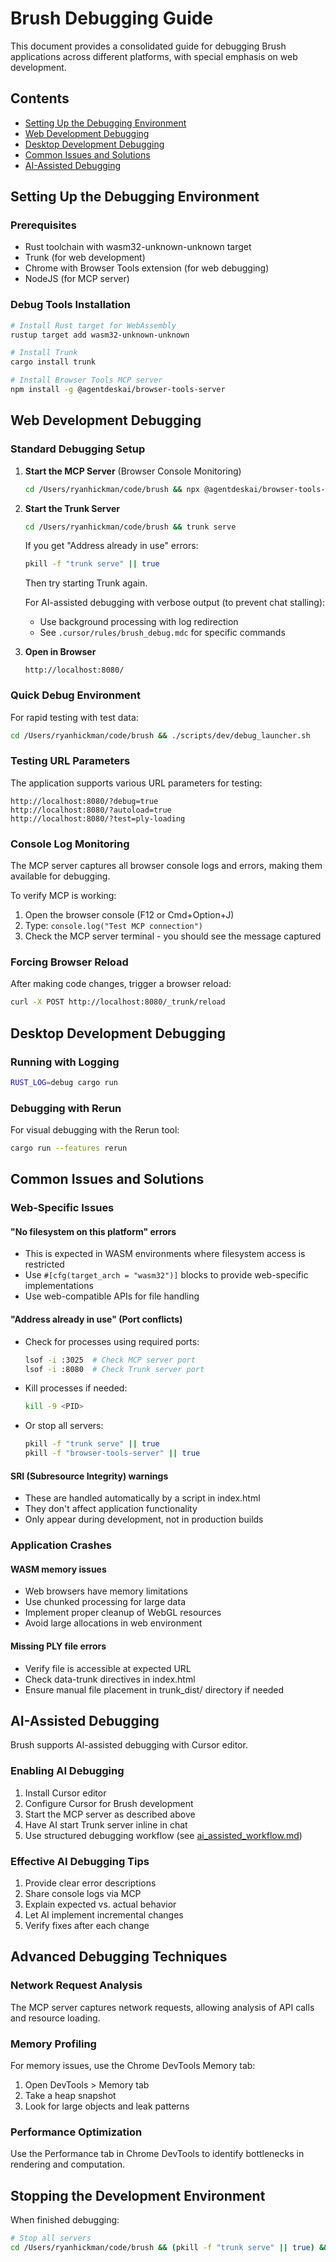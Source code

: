 # Brush Debugging Guide

This document provides a consolidated guide for debugging Brush applications across different platforms, with special emphasis on web development.

## Contents
- [Setting Up the Debugging Environment](#setting-up-the-debugging-environment)
- [Web Development Debugging](#web-development-debugging)
- [Desktop Development Debugging](#desktop-development-debugging)
- [Common Issues and Solutions](#common-issues-and-solutions)
- [AI-Assisted Debugging](#ai-assisted-debugging)

## Setting Up the Debugging Environment

### Prerequisites
- Rust toolchain with wasm32-unknown-unknown target
- Trunk (for web development)
- Chrome with Browser Tools extension (for web debugging)
- NodeJS (for MCP server)

### Debug Tools Installation
```bash
# Install Rust target for WebAssembly
rustup target add wasm32-unknown-unknown

# Install Trunk
cargo install trunk

# Install Browser Tools MCP server
npm install -g @agentdeskai/browser-tools-server
```

## Web Development Debugging

### Standard Debugging Setup

1. **Start the MCP Server** (Browser Console Monitoring)
   ```bash
   cd /Users/ryanhickman/code/brush && npx @agentdeskai/browser-tools-server --port 3025
   ```

2. **Start the Trunk Server**
   ```bash
   cd /Users/ryanhickman/code/brush && trunk serve
   ```
   
   If you get "Address already in use" errors:
   ```bash
   pkill -f "trunk serve" || true
   ```
   Then try starting Trunk again.
   
   For AI-assisted debugging with verbose output (to prevent chat stalling):
   - Use background processing with log redirection
   - See `.cursor/rules/brush_debug.mdc` for specific commands

3. **Open in Browser**
   ```
   http://localhost:8080/
   ```

### Quick Debug Environment
For rapid testing with test data:
```bash
cd /Users/ryanhickman/code/brush && ./scripts/dev/debug_launcher.sh
```

### Testing URL Parameters
The application supports various URL parameters for testing:
```
http://localhost:8080/?debug=true
http://localhost:8080/?autoload=true
http://localhost:8080/?test=ply-loading
```

### Console Log Monitoring
The MCP server captures all browser console logs and errors, making them available for debugging.

To verify MCP is working:
1. Open the browser console (F12 or Cmd+Option+J)
2. Type: `console.log("Test MCP connection")`
3. Check the MCP server terminal - you should see the message captured

### Forcing Browser Reload
After making code changes, trigger a browser reload:
```bash
curl -X POST http://localhost:8080/_trunk/reload
```

## Desktop Development Debugging

### Running with Logging
```bash
RUST_LOG=debug cargo run
```

### Debugging with Rerun
For visual debugging with the Rerun tool:
```bash
cargo run --features rerun
```

## Common Issues and Solutions

### Web-Specific Issues

#### "No filesystem on this platform" errors
- This is expected in WASM environments where filesystem access is restricted
- Use `#[cfg(target_arch = "wasm32")]` blocks to provide web-specific implementations
- Use web-compatible APIs for file handling

#### "Address already in use" (Port conflicts)
- Check for processes using required ports:
  ```bash
  lsof -i :3025  # Check MCP server port
  lsof -i :8080  # Check Trunk server port
  ```
- Kill processes if needed:
  ```bash
  kill -9 <PID>
  ```
- Or stop all servers:
  ```bash
  pkill -f "trunk serve" || true
  pkill -f "browser-tools-server" || true
  ```

#### SRI (Subresource Integrity) warnings
- These are handled automatically by a script in index.html
- They don't affect application functionality
- Only appear during development, not in production builds

### Application Crashes

#### WASM memory issues
- Web browsers have memory limitations
- Use chunked processing for large data
- Implement proper cleanup of WebGL resources
- Avoid large allocations in web environment

#### Missing PLY file errors
- Verify file is accessible at expected URL
- Check data-trunk directives in index.html
- Ensure manual file placement in trunk_dist/ directory if needed

## AI-Assisted Debugging

Brush supports AI-assisted debugging with Cursor editor.

### Enabling AI Debugging

1. Install Cursor editor
2. Configure Cursor for Brush development
3. Start the MCP server as described above
4. Have AI start Trunk server inline in chat
5. Use structured debugging workflow (see [ai_assisted_workflow.md](ai_assisted_workflow.md))

### Effective AI Debugging Tips

1. Provide clear error descriptions
2. Share console logs via MCP
3. Explain expected vs. actual behavior
4. Let AI implement incremental changes
5. Verify fixes after each change

## Advanced Debugging Techniques

### Network Request Analysis
The MCP server captures network requests, allowing analysis of API calls and resource loading.

### Memory Profiling
For memory issues, use the Chrome DevTools Memory tab:
1. Open DevTools > Memory tab
2. Take a heap snapshot
3. Look for large objects and leak patterns

### Performance Optimization
Use the Performance tab in Chrome DevTools to identify bottlenecks in rendering and computation.

## Stopping the Development Environment

When finished debugging:
```bash
# Stop all servers
cd /Users/ryanhickman/code/brush && (pkill -f "trunk serve" || true) && (pkill -f "browser-tools-server" || true)
``` 